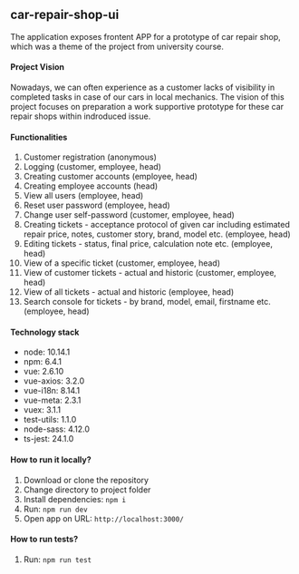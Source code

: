 ## **car-repair-shop-ui**

The application exposes frontent APP for a prototype of car repair shop, which was a theme of the project from university course.


#### Project Vision

Nowadays, we can often experience as a customer lacks of visibility in completed tasks in case of our cars in local mechanics. The vision of this project focuses on preparation a work supportive prototype for these car repair shops within indroduced issue.


#### Functionalities

1. Customer registration (anonymous)
2. Logging (customer, employee, head)
3. Creating customer accounts (employee, head)
4. Creating employee accounts (head)
5. View all users (employee, head)
6. Reset user password (employee, head)
7. Change user self-password (customer, employee, head)
8. Creating tickets - acceptance protocol of given car including estimated repair price, notes, customer story, brand, model etc. (employee, head)
9. Editing tickets - status, final price, calculation note etc. (employee, head)
10. View of a specific ticket (customer, employee, head)
11. View of customer tickets - actual and historic (customer, employee, head)
12. View of all tickets - actual and historic (employee, head)
13. Search console for tickets - by brand, model, email, firstname etc. (employee, head)


#### Technology stack

<ul>
    <li>node: 10.14.1</li>
    <li>npm: 6.4.1</li>
    <li>vue: 2.6.10</li>
    <li>vue-axios: 3.2.0</li>
    <li>vue-i18n: 8.14.1</li>
    <li>vue-meta: 2.3.1</li>
    <li>vuex: 3.1.1</li>
    <li>test-utils: 1.1.0</li>
    <li>node-sass: 4.12.0</li>
    <li>ts-jest: 24.1.0</li>
</ul>


#### How to run it locally?

1. Download or clone the repository <br>
2. Change directory to project folder <br>
3. Install dependencies: `npm i` <br>
4. Run: `npm run dev` <br>
5. Open app on URL: `http://localhost:3000/`
   

#### How to run tests?

1. Run: `npm run test`
